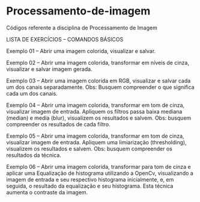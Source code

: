 # Processamento-de-imagem
Códigos referente a disciplina de Processamento de Imagem

LISTA DE EXERCÍCIOS – COMANDOS BÁSICOS

Exemplo 01 – Abrir uma imagem colorida, visualizar e salvar.

Exemplo 02 – Abrir uma imagem colorida, transformar em níveis de cinza, visualizar e salvar imagem gerada.

Exemplo 03 – Abrir uma imagem colorida em RGB, visualizar e salvar cada um dos canais separadamente. Obs: Busquem compreender o que significa cada um dos canais.

Exemplo 04 – Abrir uma imagem colorida, transformar em tom de cinza, visualizar imagem de entrada. Apliquem os filtros passa baixa mediana (median) e media (blur), visualizem os resultados e salvem. Obs: busquem compreender os resultados de cada filtro.

Exemplo 05 – Abrir uma imagem colorida, transformar em tom de cinza, visualizar imagem de entrada. Apliquem uma limiarização (thresholding), visualizem os resultados e salvem. Obs: busquem
compreender os resultados da técnica.

Exemplo 06 – Abrir uma imagem colorida, transformar para tom de cinza e aplicar uma Equalização de histograma utilizando a OpenCv, visualizando a imagem de entrada e seu respectivo histograma inicialmente, e, em seguida, o resultado da equalização e seu histograma. Esta técnica aumenta o contraste da imagem.
